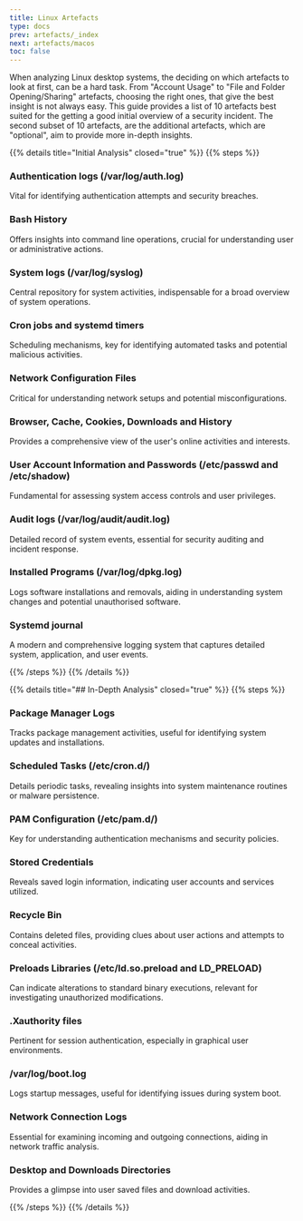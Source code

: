 ```yaml
---
title: Linux Artefacts
type: docs
prev: artefacts/_index
next: artefacts/macos
toc: false
---
```


When analyzing Linux desktop systems, the deciding on which artefacts to look at first, can be a hard task. From "Account Usage" to "File and Folder Opening/Sharing" artefacts, choosing the right ones, that give the best insight is not always easy. This guide provides a list of 10 artefacts best suited for the getting a good initial overview of a security incident. The second subset of 10 artefacts, are the additional artefacts, which are "optional", aim to provide more in-depth insights.

{{% details title="Initial Analysis" closed="true" %}}
{{% steps %}}

### Authentication logs (/var/log/auth.log)

Vital for identifying authentication attempts and security breaches.

### Bash History

Offers insights into command line operations, crucial for understanding user or administrative actions.

### System logs (/var/log/syslog)

Central repository for system activities, indispensable for a broad overview of system operations.

### Cron jobs and systemd timers

Scheduling mechanisms, key for identifying automated tasks and potential malicious activities.

### Network Configuration Files

Critical for understanding network setups and potential misconfigurations.

### Browser, Cache, Cookies, Downloads and History

Provides a comprehensive view of the user's online activities and interests.

### User Account Information and Passwords (/etc/passwd and /etc/shadow)

Fundamental for assessing system access controls and user privileges.

### Audit logs (/var/log/audit/audit.log)

Detailed record of system events, essential for security auditing and incident response.

### Installed Programs (/var/log/dpkg.log)

Logs software installations and removals, aiding in understanding system changes and potential unauthorised software.

### Systemd journal

A modern and comprehensive logging system that captures detailed system, application, and user events.

{{% /steps %}}
{{% /details %}}


{{% details title="## In-Depth Analysis" closed="true" %}}
{{% steps %}}

### Package Manager Logs

Tracks package management activities, useful for identifying system updates and installations.

### Scheduled Tasks (/etc/cron.d/)

Details periodic tasks, revealing insights into system maintenance routines or malware persistence.

### PAM Configuration (/etc/pam.d/)

Key for understanding authentication mechanisms and security policies.

### Stored Credentials

Reveals saved login information, indicating user accounts and services utilized.

### Recycle Bin

Contains deleted files, providing clues about user actions and attempts to conceal activities.

### Preloads Libraries (/etc/ld.so.preload and LD_PRELOAD)

Can indicate alterations to standard binary executions, relevant for investigating unauthorized modifications.

### .Xauthority files

Pertinent for session authentication, especially in graphical user environments.

### /var/log/boot.log

Logs startup messages, useful for identifying issues during system boot.

### Network Connection Logs

Essential for examining incoming and outgoing connections, aiding in network traffic analysis.

### Desktop and Downloads Directories

Provides a glimpse into user saved files and download activities.

{{% /steps %}}
{{% /details %}}